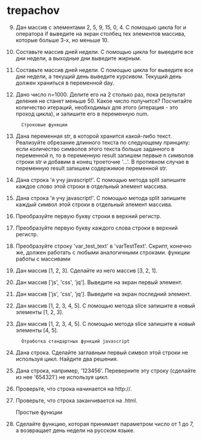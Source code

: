 # trepachov

 9. Дан массив с элементами 2, 5, 9, 15, 0, 4. С помощью цикла for и оператора if выведите на экран столбец тех элементов массива, которые больше 3-х, но меньше 10.
 14. Составьте массив дней недели. С помощью цикла for выведите все дни недели, а выходные дни выведите жирным.
 15.  Составьте массив дней недели. С помощью цикла for выведите все дни недели, а текущий день выведите курсивом. Текущий день должен храниться в переменной day.
 16. Дано число n=1000. Делите его на 2 столько раз, пока результат деления не станет меньше 50. Какое число получится? Посчитайте количество итераций, необходимых для этого (итерация - это проход цикла), и запишите его в переменную num.

           Строковые функции
 6. Дана переменная str, в которой хранится какой-либо текст. Реализуйте обрезание длинного текста по следующему принципу: если количество символов этого текста больше заданного в переменной n, то в переменную result запишем первые n символов строки str и добавим в конец троеточие '...'. В противном случае в переменную result запишем содержимое переменной str.
 8. Дана строка 'я учу javascript!'. С помощью метода split запишите каждое слово этой строки в отдельный элемент массива.

 9. Дана строка 'я учу javascript!'. С помощью метода split запишите каждый символ этой строки в отдельный элемент массива.
 12. Преобразуйте первую букву строки в верхний регистр.

 13. Преобразуйте первую букву каждого слова строки в верхний регистр.

 14. Преобразуйте строку 'var_test_text' в 'varTestText'. Скрипт, конечно же, должен работать с любыми аналогичными строками.
    функции работы с массивами

2.  Дан массив [1, 2, 3]. Сделайте из него массив [3, 2, 1].
5. Дан массив ['js', 'css', 'jq']. Выведите на экран первый элемент.

 6. Дан массив ['js', 'css', 'jq']. Выведите на экран последний элемент.
 7. Дан массив [1, 2, 3, 4, 5]. С помощью метода slice запишите в новый элементы [1, 2, 3].

 8. Дан массив [1, 2, 3, 4, 5]. С помощью метода slice запишите в новый элементы [4, 5].
     
          Отработка стандартных функций javascript
1. Дана строка. Сделайте заглавным первый символ этой строки не используя цикл. Найдите два решения.
2. Дана строка, например, '123456'. Переверните эту строку (сделайте из нее '654321') не используя цикл.
3. Проверьте, что строка начинается на http://.
4. Проверьте, что строка заканчивается на .html.

     Простые функции
4.  Сделайте функцию, которая принимает параметром число от 1 до 7, а возвращает день недели на русском языке.     